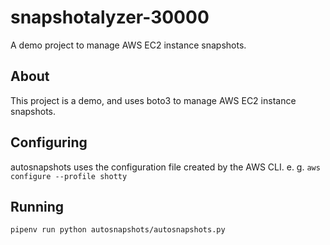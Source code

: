 # snapshotalyzer-30000

A demo project to manage AWS EC2 instance snapshots.

## About

This project is a demo, and uses boto3 to manage AWS EC2 instance snapshots.

## Configuring

autosnapshots uses the configuration file created by the AWS CLI.
  e. g.
    `aws configure --profile shotty`

## Running

`pipenv run python autosnapshots/autosnapshots.py`
